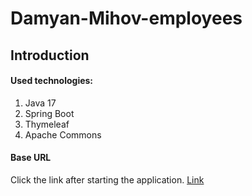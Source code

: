 # Damyan-Mihov-employees 
## Introduction
#### Used technologies: 
1. Java 17 
2. Spring Boot
3. Thymeleaf
4. Apache Commons
#### Base URL
Click the link after starting the application.
[Link](http://localhost:8080/home)


